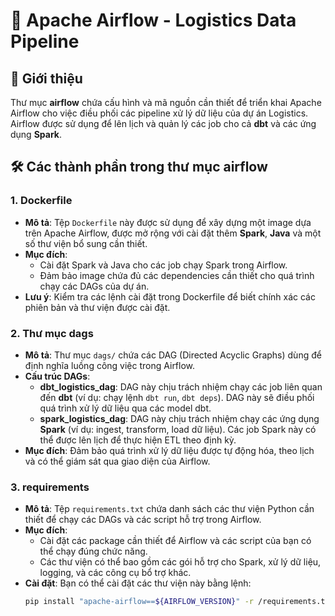 # 📄 Apache Airflow - Logistics Data Pipeline

## 📖 Giới thiệu

Thư mục **airflow** chứa cấu hình và mã nguồn cần thiết để triển khai Apache Airflow cho việc điều phối các pipeline xử lý dữ liệu của dự án Logistics. Airflow được sử dụng để lên lịch và quản lý các job cho cả **dbt** và các ứng dụng **Spark**.

## 🛠 Các thành phần trong thư mục airflow

### 1. Dockerfile

- **Mô tả**: Tệp `Dockerfile` này được sử dụng để xây dựng một image dựa trên Apache Airflow, được mở rộng với cài đặt thêm **Spark**, **Java** và một số thư viện bổ sung cần thiết.
- **Mục đích**: 
  - Cài đặt Spark và Java cho các job chạy Spark trong Airflow.
  - Đảm bảo image chứa đủ các dependencies cần thiết cho quá trình chạy các DAGs của dự án.
- **Lưu ý**: Kiểm tra các lệnh cài đặt trong Dockerfile để biết chính xác các phiên bản và thư viện được cài đặt.

### 2. Thư mục dags

- **Mô tả**: Thư mục `dags/` chứa các DAG (Directed Acyclic Graphs) dùng để định nghĩa luồng công việc trong Airflow.
- **Cấu trúc DAGs**:
  - **dbt_logistics_dag**: DAG này chịu trách nhiệm chạy các job liên quan đến **dbt** (ví dụ: chạy lệnh `dbt run`, `dbt deps`). DAG này sẽ điều phối quá trình xử lý dữ liệu qua các model dbt.
  - **spark_logistics_dag**: DAG này chịu trách nhiệm chạy các ứng dụng **Spark** (ví dụ: ingest, transform, load dữ liệu). Các job Spark này có thể được lên lịch để thực hiện ETL theo định kỳ.
- **Mục đích**: Đảm bảo quá trình xử lý dữ liệu được tự động hóa, theo lịch và có thể giám sát qua giao diện của Airflow.

### 3. requirements

- **Mô tả**: Tệp `requirements.txt` chứa danh sách các thư viện Python cần thiết để chạy các DAGs và các script hỗ trợ trong Airflow.
- **Mục đích**:
  - Cài đặt các package cần thiết để Airflow và các script của bạn có thể chạy đúng chức năng.
  - Các thư viện có thể bao gồm các gói hỗ trợ cho Spark, xử lý dữ liệu, logging, và các công cụ bổ trợ khác.
- **Cài đặt**: Bạn có thể cài đặt các thư viện này bằng lệnh:
  ```bash
  pip install "apache-airflow==${AIRFLOW_VERSION}" -r /requirements.txt

